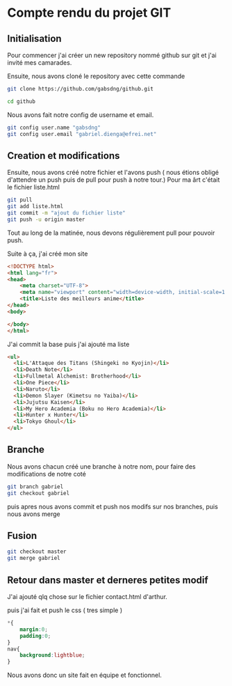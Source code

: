 # Compte rendu du projet GIT

## Initialisation

Pour commencer j'ai créer un new repository nommé github sur git et j'ai invité mes camarades.

Ensuite, nous avons cloné le repository avec cette commande

```bash
git clone https://github.com/gabsdng/github.git

cd github
```

Nous avons fait notre config de username et email.

```bash
git config user.name "gabsdng"
git config user.email "gabriel.dienga@efrei.net"
```

## Creation et modifications

Ensuite, nous avons créé notre fichier et l'avons push ( nous étions obligé d'attendre un push puis de pull pour push à notre tour.) Pour ma ârt c'était le fichier liste.html

```bash
git pull
git add liste.html
git commit -m "ajout du fichier liste"
git push -u origin master
```

Tout au long de la matinée, nous devons régulièrement pull pour pouvoir push.

Suite à ça, j'ai créé mon site 

```html
<!DOCTYPE html>
<html lang="fr">
<head>
    <meta charset="UTF-8">
    <meta name="viewport" content="width=device-width, initial-scale=1.0">
    <title>Liste des meilleurs anime</title>
</head>
<body>

</body>
</html>
```

J'ai commit la base puis j'ai ajouté ma liste 

```html
<ul>
  <li>L'Attaque des Titans (Shingeki no Kyojin)</li>
  <li>Death Note</li>
  <li>Fullmetal Alchemist: Brotherhood</li>
  <li>One Piece</li>
  <li>Naruto</li>
  <li>Demon Slayer (Kimetsu no Yaiba)</li>
  <li>Jujutsu Kaisen</li>
  <li>My Hero Academia (Boku no Hero Academia)</li>
  <li>Hunter x Hunter</li>
  <li>Tokyo Ghoul</li>
</ul>
```
## Branche

Nous avons chacun créé une branche à notre nom, pour faire des modifications de notre coté 

```bash
git branch gabriel
git checkout gabriel
```

puis apres nous avons commit et push nos modifs sur nos branches, puis nous avons merge

## Fusion

```bash
git checkout master
git merge gabriel
```


## Retour dans master et derneres petites modif

J'ai ajouté qlq chose sur le fichier contact.html d'arthur.

puis j'ai fait et push le css ( tres simple )

```css
*{
    margin:0;
    padding:0;
}
nav{
    background:lightblue;
}
```

Nous avons donc un site fait en équipe et fonctionnel.

